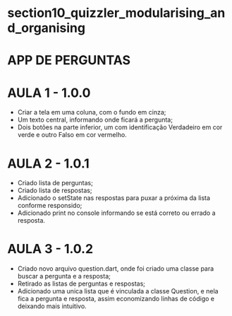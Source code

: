 # section10_quizzler_modularising_and_organising

# APP DE PERGUNTAS

# AULA 1 - 1.0.0
- Criar a tela em uma coluna, com o fundo em cinza;
- Um texto central, informando onde ficará a pergunta;
- Dois botões na parte inferior, um com identificação Verdadeiro em cor verde e outro Falso em cor vermelho.

# AULA 2 - 1.0.1
- Criado lista de perguntas;
- Criado lista de respostas;
- Adicionado o setState nas respostas para puxar a próxima da lista conforme responsido;
- Adicionado print no console informando se está correto ou errado a resposta.

# AULA 3 - 1.0.2
- Criado novo arquivo question.dart, onde foi criado uma classe para buscar a pergunta e a resposta;
- Retirado as listas de perguntas e respostas;
- Adicionado uma unica lista que é vinculada a classe Question, e nela fica a pergunta e resposta, assim economizando linhas de código e deixando mais intuitivo.